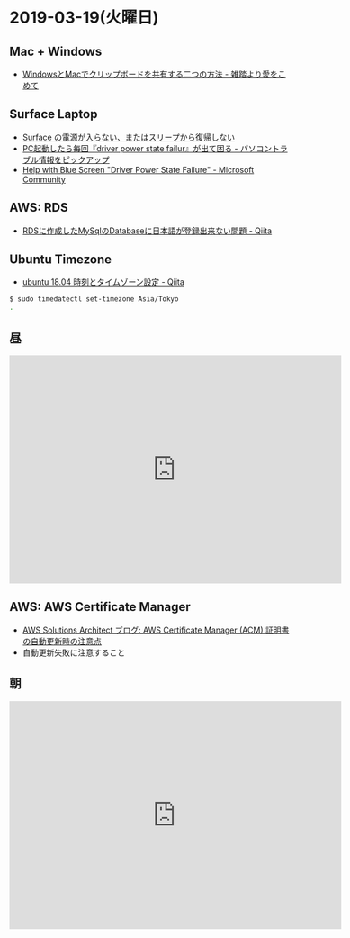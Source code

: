 # 2019-03-19(火曜日)

## Mac + Windows

- [WindowsとMacでクリップボードを共有する二つの方法 - 雑踏より愛をこめて](http://husigiyt.hatenablog.com/entry/2018/11/25/122048)

## Surface Laptop

- [Surface の電源が入らない、またはスリープから復帰しない](https://support.microsoft.com/ja-jp/help/4023537/surface-wont-turn-on-or-wake-from-sleep)
- [PC起動したら毎回『driver power state failur』が出て困る - パソコントラブル情報をピックアップ](https://pcrepair.w-pickup.com/post-4642/)
- [Help with Blue Screen "Driver Power State Failure" - Microsoft Community](https://answers.microsoft.com/en-us/windows/forum/windows_10-performance-winpc/help-with-blue-screen-driver-power-state-failure/3a7427d5-8965-47d4-858d-b34601496f65)

## AWS: RDS

- [RDSに作成したMySqlのDatabaseに日本語が登録出来ない問題 - Qiita](https://qiita.com/kijitora-neko/items/aab58b4c1f684353e075)

## Ubuntu Timezone

- [ubuntu 18.04 時刻とタイムゾーン設定 - Qiita](https://qiita.com/zaki-lknr/items/cd9844fa6a1efa58cab1)

~~~bash
$ sudo timedatectl set-timezone Asia/Tokyo
.
~~~

## 昼

<iframe height='405' width='590' frameborder='0' allowtransparency='true' scrolling='no' src='https://www.strava.com/activities/2223576515/embed/1e5832e048acc36188ae2534072222f463490299'></iframe>

## AWS: AWS Certificate Manager

- [AWS Solutions Architect ブログ: AWS Certificate Manager (ACM) 証明書の自動更新時の注意点](https://aws.typepad.com/sajp/2016/12/aws-certificate-manager-managed-renewal.html)
- 自動更新失敗に注意すること

## 朝

<iframe height='405' width='590' frameborder='0' allowtransparency='true' scrolling='no' src='https://www.strava.com/activities/2223576457/embed/75227ed87de34c12166e5a62407f6c1e78c7fb87'></iframe>
